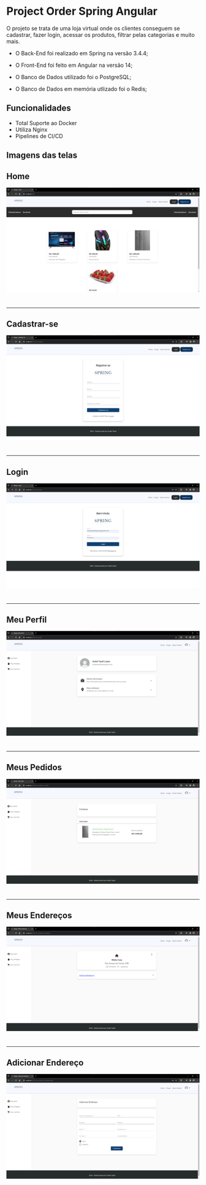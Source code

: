 
# Project Order Spring Angular

O projeto se trata de uma loja virtual onde os clientes conseguem se cadastrar, fazer login, acessar os produtos, filtrar pelas categorias e muito mais. 

- O Back-End foi realizado em Spring na versão 3.4.4;

- O Front-End foi feito em Angular na versão 14;

- O Banco de Dados utilizado foi o PostgreSQL;

- O Banco de Dados em memória utlizado foi o Redis;

## Funcionalidades

- Total Suporte ao Docker
- Utiliza Nginx
- Pipelines de CI/CD


## Imagens das telas

<h2>Home</h2>
<img src="https://github.com/AndreTipolt/Project-Order-Spring-Angular/blob/dev/images/Home.png" alt="" style=" display: block; margin-bottom: 40px; ">

<hr/>

<h2>Cadastrar-se</h2>
<img src="https://github.com/AndreTipolt/Project-Order-Spring-Angular/blob/dev/images/Register.png" alt="" style=" display: block; margin-bottom: 40px;">

<hr/>

<h2>Login</h2>
<img src="https://github.com/AndreTipolt/Project-Order-Spring-Angular/blob/dev/images/login.png" alt="" style=" display: block; margin-bottom: 40px;">

<hr/>

<h2>Meu Perfil</h2>
<img src="https://github.com/AndreTipolt/Project-Order-Spring-Angular/blob/dev/images/Profile.png" alt="" style=" display: block; margin-bottom: 40px;">

<hr/>

<h2>Meus Pedidos</h2>
<img src="https://github.com/AndreTipolt/Project-Order-Spring-Angular/blob/dev/images/Orders.png" alt="" style=" display: block; margin-bottom: 40px;">

<hr/>

<h2>Meus Endereços</h2>
<img src="https://github.com/AndreTipolt/Project-Order-Spring-Angular/blob/dev/images/Enderecos.png" alt="" style=" display: block; margin-bottom: 40px;">

<hr/>

<h2>Adicionar Endereço</h2>
<img src="https://github.com/AndreTipolt/Project-Order-Spring-Angular/blob/dev/images/AddAdress.png" alt="" style=" display: block; margin-bottom: 40px;">
